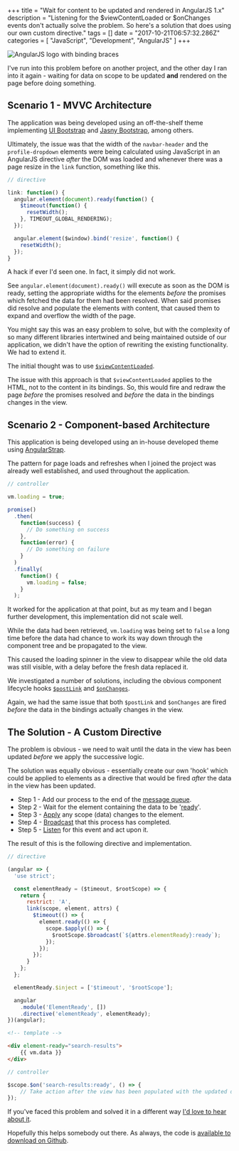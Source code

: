 +++
title = "Wait for content to be updated and rendered in AngularJS 1.x"
description = "Listening for the $viewContentLoaded or $onChanges events don't actually solve the problem. So here's a solution that does using our own custom directive."
tags = []
date = "2017-10-21T06:57:32.286Z"
categories = [
    "JavaScript",
    "Development",
    "AngularJS"
]
+++

![AngularJS logo with binding braces](/images/update-angular-js-bindings.png)

I've run into this problem before on another project, and the other day I ran into it again - waiting for data on scope to be updated **and** rendered on the page before doing something.

## Scenario 1 - MVVC Architecture

The application was being developed using an off-the-shelf theme implementing [UI Bootstrap](https://angular-ui.github.io/bootstrap/) and [Jasny Bootstrap](http://www.jasny.net/bootstrap/), among others.

Ultimately, the issue was that the width of the `navbar-header` and the `profile-dropdown` elements were being calculated using JavaScript in an AngularJS directive _after_ the DOM was loaded and whenever there was a page resize in the `link` function, something like this.

```javascript
// directive

link: function() {
  angular.element(document).ready(function() {
    $timeout(function() {
      resetWidth();
    }, TIMEOUT_GLOBAL_RENDERING);
  });

  angular.element($window).bind('resize', function() {
    resetWidth();
  });
}
```

A hack if ever I'd seen one. In fact, it simply did not work.

See `angular.element(document).ready()` will execute as soon as the DOM is ready, setting the appropriate widths for the elements _before_ the promises which fetched the data for them had been resolved. When said promises did resolve and populate the elements with content, that caused them to expand and overflow the width of the page.

You might say this was an easy problem to solve, but with the complexity of so many different libraries intertwined and being maintained outside of our application, we didn't have the option of rewriting the existing functionality. We had to extend it.

The initial thought was to use [`$viewContentLoaded`](https://docs.angularjs.org/api/ngRoute/directive/ngView#event-$viewContentLoaded).

The issue with this approach is that `$viewContentLoaded` applies to the HTML, not to the content in its bindings. So, this would fire and redraw the page _before_ the promises resolved and _before_ the data in the bindings changes in the view.


## Scenario 2 - Component-based Architecture

This application is being developed using an in-house developed theme using [AngularStrap](http://mgcrea.github.io/angular-strap/).

The pattern for page loads and refreshes when I joined the project was already well established, and used throughout the application.

```javascript
// controller

vm.loading = true;

promise()
  .then(
    function(success) {
      // Do something on success
    },
    function(error) {
      // Do something on failure
    }
  )
  .finally(
    function() {
      vm.loading = false;
    }
  );
```

It worked for the application at that point, but as my team and I began further development, this implementation did not scale well.

While the data had been retrieved, `vm.loading` was being set to `false` a long time before the data had chance to work its way down through the component tree and be propagated to the view.

This caused the loading spinner in the view to disappear while the old data was still visible, with a delay before the fresh data replaced it.

We investigated a number of solutions, including the obvious component lifecycle hooks [`$postLink`](https://toddmotto.com/angular-1-5-lifecycle-hooks#using-postlink) and [`$onChanges`](https://toddmotto.com/angular-1-5-lifecycle-hooks#onchanges).

Again, we had the same issue that both `$postLink` and `$onChanges` are fired _before_ the data in the bindings actually changes in the view.


## The Solution - A Custom Directive

The problem is obvious - we need to wait until the data in the view has been updated _before_ we apply the successive logic.

The solution was equally obvious - essentially create our own 'hook' which could be applied to elements as a directive that would be fired _after_ the data in the view has been updated.

 - Step 1 - Add our process to the end of the [message queue](https://developer.mozilla.org/en-US/docs/Web/JavaScript/EventLoop#Queue).
 - Step 2 - Wait for the element containing the data to be '[ready](https://docs.angularjs.org/api/ng/function/angular.element)'.
 - Step 3 - [Apply](https://docs.angularjs.org/api/ng/type/$rootScope.Scope#$apply) any scope (data) changes to the element.
 - Step 4 - [Broadcast](https://docs.angularjs.org/api/ng/type/$rootScope.Scope#$broadcast) that this process has completed.
 - Step 5 - [Listen](https://docs.angularjs.org/api/ng/type/$rootScope.Scope#$on) for this event and act upon it.

The result of this is the following directive and implementation.

```javascript
// directive

(angular => {
  'use strict';

  const elementReady = ($timeout, $rootScope) => {
    return {
      restrict: 'A',
      link(scope, element, attrs) {
        $timeout(() => {
          element.ready(() => {
            scope.$apply(() => {
              $rootScope.$broadcast(`${attrs.elementReady}:ready`);
            });
          });
        });
      }
    };
  };

  elementReady.$inject = ['$timeout', '$rootScope'];

  angular
    .module('ElementReady', [])
    .directive('elementReady', elementReady);
})(angular);
```

```html
<!-- template -->

<div element-ready="search-results">
    {{ vm.data }}
</div>
```

```javascript
// controller

$scope.$on('search-results:ready', () => {
    // Take action after the view has been populated with the updated data
});
```

If you've faced this problem and solved it in a different way [I'd love to hear about it](https://github.com/jacobwarduk/jacobward.io/issues/new).

Hopefully this helps somebody out there. As always, the code is [available to download on Github](https://github.com/jacobwarduk/ng-element-ready).
